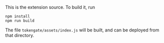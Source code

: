 This is the extension source. To build it, run

```
npm install
npm run build
```

The file `tokengate/assets/index.js` will be built,
and can be deployed from that directory.
